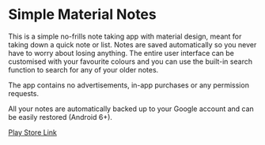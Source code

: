 # Simple Material Notes

This is a simple no-frills note taking app with material design, meant for taking down a quick note or list. Notes are saved automatically so you never have to worry about losing anything. The entire user interface can be customised with your favourite colours and you can use the built-in search function to search for any of your older notes.

The app contains no advertisements, in-app purchases or any permission requests.

All your notes are automatically backed up to your Google account and can be easily restored (Android 6+).

[Play Store Link](https://play.google.com/store/apps/details?id=com.rafapps.simplenotes)
